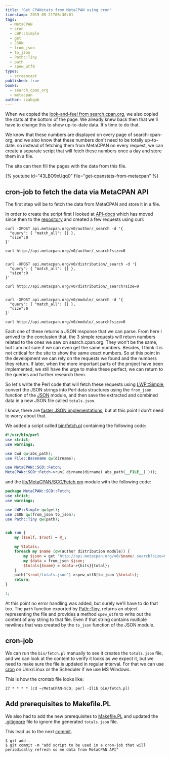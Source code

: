 ```yaml
---
title: "Get CPANstats from MetaCPAN using cron"
timestamp: 2015-05-21T06:30:01
tags:
  - MetaCPAN
  - cron
  - LWP::Simple
  - get
  - JSON
  - from_json
  - to_json
  - Path::Tiny
  - path
  - spew_utf8
types:
  - screencast
published: true
books:
  - search_cpan_org
  - metacpan
author: szabgab
---
```



When we copied the [look-and-feel from search.cpan.org](/create-the-sco-look-and-feel), we also
copied the stats at the bottom of the page. We already knew back then that we'll have to change this to show
up-to-date data. It's time to do that.

We know that these numbers are displayed on every page of search-cpan-org, and we also know that these numbers
don't need to be totally up-to-date. so instead of fetching them from MetaCPAN on every request, we can
create a separate script that will fetch these numbers once a day and store them in a file.

The site can then fill the pages with the data from this file.


{% youtube id="43LBO9xUqq0" file="get-cpanstats-from-metacpan" %}

## cron-job to fetch the data via MetaCPAN API

The first step will be to fetch the data from MetaCPAN and store it in a file.

In order to create the script first I looked at [API-docs](https://github.com/CPAN-API/cpan-api/wiki/API-docs)
which has moved since then to the [repository](https://github.com/CPAN-API/cpan-api/blob/master/docs/API-docs.md)
and created a few requests using curl:

```
curl -XPOST api.metacpan.org/v0/author/_search -d '{
  "query": { "match_all": {} },
  "size":0
}'

curl http://api.metacpan.org/v0/author/_search?size=0


curl -XPOST api.metacpan.org/v0/distribution/_search -d '{
  "query": { "match_all": {} },
  "size":0
}'

curl http://api.metacpan.org/v0/distribution/_search?size=0


curl -XPOST api.metacpan.org/v0/module/_search -d '{
  "query": { "match_all": {} },
  "size":0
}'

curl http://api.metacpan.org/v0/module/_search?size=0
```

Each one of these returns a JSON response that we can parse.
From here I arrived to the conclusion that,  the 3 simple requests will return numbers related to the ones we saw
on search.cpan.org. They won't be the same, but I am not sure if we can even get the same numbers. Besides, I think
it is not critical for the site to show the same exact numbers. So at this point in the development we can rely
on the requests we found and the numbers they return. If later, when the more important parts of the project have
been implemented, we still have the urge to make these perfect, we can return to the queries and further research them.

So let's write the Perl code that will fetch these requests using [LWP::Simple](https://metacpan.org/pod/LWP::Simple),
convert the JSON strings into Perl data structures using the `from_json` function of the [JSON](https://metacpan.org/pod/JSON)
module, and then save the extracted and combined data in a new JSON file called `totals.json`.

I know, there are [faster JSON implementations](/comparing-the-speed-of-json-decoders),
but at this point I don't need to worry about that.


We added a script called [bin/fetch.pl](https://github.com/szabgab/MetaCPAN-SCO/blob/77619bd404df5733573871990294ac436468934c/bin/fetch.pl)
containing the following code:

```perl
#!/usr/bin/perl
use strict;
use warnings;

use Cwd qw(abs_path);
use File::Basename qw(dirname);

use MetaCPAN::SCO::Fetch;
MetaCPAN::SCO::Fetch->run( dirname(dirname( abs_path(__FILE__) )));
```

and the [lib/MetaCPAN/SCO/Fetch.pm](https://github.com/szabgab/MetaCPAN-SCO/blob/77619bd404df5733573871990294ac436468934c/lib/MetaCPAN/SCO/Fetch.pm)
module with the following code:

```perl
package MetaCPAN::SCO::Fetch;
use strict;
use warnings;

use LWP::Simple qw(get);
use JSON qw(from_json to_json);
use Path::Tiny qw(path);


sub run {
    my ($self, $root) = @_;

    my %totals;
    foreach my $name (qw(author distribution module)) {
        my $json = get "http://api.metacpan.org/v0/$name/_search?size=0";
        my $data = from_json $json;
        $totals{$name} = $data->{hits}{total};
    }
    path("$root/totals.json")->spew_utf8(to_json \%totals);
    return; 
}

1;
```

At this point no error handling was added, but surely we'll have to do that too.
The `path` function exported by [Path::Tiny](https://metacpan.org/pod/Path::Tiny),
returns an object representing the file and provides a method `spew_utf8` to write out the content
of any string to that file. Even if that string contains multiple newlines that was created by
the `to_json` function of the JSON module.

## cron-job

We can run the `bin/fetch.pl` manually to see it creates the `totals.json` file, and we can look at the content to verify it looks
as we expect it, but we need to make sure the file is updated in regular interval. For that we can use [cron](/how-to-run-a-perl-script-automatciall-every)
on Unix/Linux or the Scheduler if we use MS Windows.

This is how the crontab file looks like:

```
27 * * * * (cd ~/MetaCPAN-SCO; perl -Ilib bin/fetch.pl)
```


## Add prerequisites to Makefile.PL

We also had to add the new prerequisites to [Makefile.PL](https://github.com/szabgab/MetaCPAN-SCO/blob/77619bd404df5733573871990294ac436468934c/Makefile.PL)
and updated the [.gitignore](https://github.com/szabgab/MetaCPAN-SCO/blob/77619bd404df5733573871990294ac436468934c/.gitignore) file to ignore the
generated `totals.json` file.

This lead us to the next [commit](https://github.com/szabgab/MetaCPAN-SCO/commit/77619bd404df5733573871990294ac436468934c).

```
$ git add .
$ git commit -m "add script to be used in a cron-job that will periodically refresh so me data from MetaCPAN API"
```


